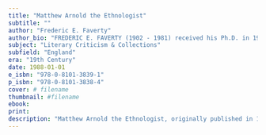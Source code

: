 ```yaml
---
title: "Matthew Arnold the Ethnologist"
subtitle: ""
author: "Frederic E. Faverty"
author_bio: "FREDERIC E. FAVERTY (1902 - 1981) received his Ph.D. in 1930 from Harvard University. He was an English professor at Northwestern University 1930 from 1971."
subject: "Literary Criticism & Collections"
subfield: "England"
era: "19th Century"
date: 1988-01-01
e_isbn: "978-0-8101-3839-1"
p_isbn: "978-0-8101-3838-4"
cover: # filename
thumbnail: #filename
ebook:
print:
description: "Matthew Arnold the Ethnologist, originally published in 1951, makes the original argument that the renowned English critic Matthew Arnold contributed to the climate of racialism current during his lifetime. Frederic E. Faverty shows that in his essays on national character, Arnold used anthropological concepts of race and language, albeit inconsistently. Faverty's critique of Arnold draws particular attention to the lack of a specifically cultural (rather than racial) analysis of the type pioneered by his contemporary Edward Burnett Tylor."
---
```


